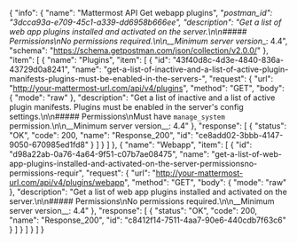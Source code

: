 {
  "info": {
    "name": "Mattermost API Get webapp plugins",
    "_postman_id": "3dcca93a-e709-45c1-a339-dd6958b666ee",
    "description": "Get a list of web app plugins installed and activated on the server.\n\n##### Permissions\nNo permissions required.\n\n__Minimum server version__: 4.4",
    "schema": "https://schema.getpostman.com/json/collection/v2.0.0/"
  },
  "item": [
    {
      "name": "Plugins",
      "item": [
        {
          "id": "43f40d8c-4d3e-4840-836a-43729d0a8241",
          "name": "get-a-list-of-inactive-and-a-list-of-active-plugin-manifests-plugins-must-be-enabled-in-the-servers-",
          "request": {
            "url": "http://your-mattermost-url.com/api/v4/plugins",
            "method": "GET",
            "body": {
              "mode": "raw"
            },
            "description": "Get a list of inactive and a list of active plugin manifests. Plugins must be enabled in the server's config settings.\n\n##### Permissions\nMust have `manage_system` permission.\n\n__Minimum server version__: 4.4"
          },
          "response": [
            {
              "status": "OK",
              "code": 200,
              "name": "Response_200",
              "id": "ce8add02-3bbb-4147-9050-670985ed1fd8"
            }
          ]
        }
      ]
    },
    {
      "name": "Webapp",
      "item": [
        {
          "id": "d98a22ab-0a76-4a64-9f51-c07b7ae08475",
          "name": "get-a-list-of-web-app-plugins-installed-and-activated-on-the-server-permissionsno-permissions-requir",
          "request": {
            "url": "http://your-mattermost-url.com/api/v4/plugins/webapp",
            "method": "GET",
            "body": {
              "mode": "raw"
            },
            "description": "Get a list of web app plugins installed and activated on the server.\n\n##### Permissions\nNo permissions required.\n\n__Minimum server version__: 4.4"
          },
          "response": [
            {
              "status": "OK",
              "code": 200,
              "name": "Response_200",
              "id": "c8412f14-7511-4aa7-90e6-440cdb7f63c6"
            }
          ]
        }
      ]
    }
  ]
}